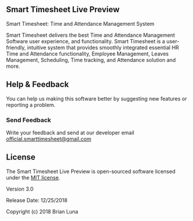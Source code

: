 ## Smart Timesheet Live Preview

Smart Timesheet: Time and Attendance Management System

Smart Timesheet delivers the best Time and Attendance Management Software user experience, and functionality. Smart Timesheet is a user-friendly, intuitive system that provides smoothly integrated essential HR Time and Attendance functionality, Employee Management, Leaves Management, Scheduling, Time tracking, and Attendance solution and more.


## Help & Feedback

You can help us making this software better by suggesting new features or reporting a problem.

### Send Feedback

Write your feedback and send at our developer email official.smarttimesheet@gmail.com


## License 
The Smart Timesheet Live Preview is open-sourced software licensed under the [MIT license](https://opensource.org/licenses/MIT).

Version 3.0

Release Date: 12/25/2018

Copyright (c) 2018 Brian Luna
